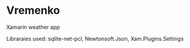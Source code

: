 # Vremenko
Xamarin weather app

Libraraies used: sqlite-net-pcl, Newtonsoft.Json, Xam.Plugins.Settings
